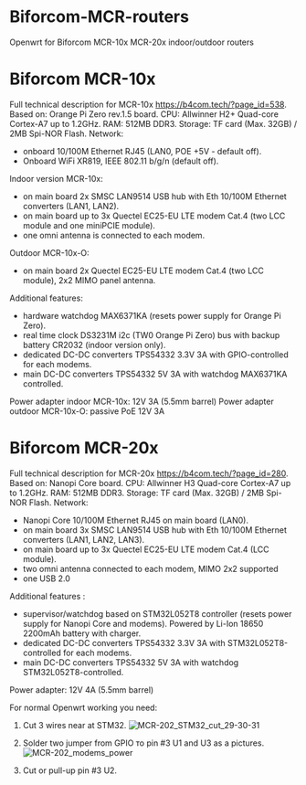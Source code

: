 # Biforcom-MCR-routers
Openwrt for Biforcom MCR-10x MCR-20x indoor/outdoor routers

# Biforcom MCR-10x
Full technical description for MCR-10x https://b4com.tech/?page_id=538.
Based on: Orange Pi Zero rev.1.5 board.
CPU: Allwinner H2+ Quad-core Cortex-A7 up to 1.2GHz.
RAM: 512MB DDR3.
Storage: TF card (Max. 32GB) / 2MB Spi-NOR Flash.
Network:
- onboard 10/100M Ethernet RJ45 (LAN0, POE +5V - default off).
- Onboard WiFi 	XR819, IEEE 802.11 b/g/n (default off).

Indoor version MCR-10x:
- on main board 2x SMSC LAN9514 USB hub with Eth 10/100M Ethernet converters (LAN1, LAN2).
- on main board up to 3x Quectel EC25-EU LTE modem Cat.4 (two LCC module and one miniPCIE module).
- one omni antenna is connected to each modem.

Outdoor MCR-10x-O:
- on main board 2x Quectel EC25-EU LTE modem Cat.4 (two LCC module), 2x2 MIMO panel antenna.

Additional features:
- hardware watchdog MAX6371KA (resets power supply for Orange Pi Zero).
- real time clock DS3231M i2c (TW0 Orange Pi Zero) bus with backup battery CR2032 (indoor version only).
- dedicated DC-DC converters TPS54332 3.3V 3A with GPIO-controlled for each modems.
- main DC-DC converters TPS54332 5V 3A with watchdog MAX6371KA controlled.

Power adapter indoor MCR-10x: 12V 3A (5.5mm barrel)
Power adapter outdoor MCR-10x-O: passive PoE 12V 3A

# Biforcom MCR-20x
Full technical description for MCR-20x https://b4com.tech/?page_id=280.
Based on: Nanopi Core board.
CPU: Allwinner H3 Quad-core Cortex-A7 up to 1.2GHz.
RAM: 512MB DDR3.
Storage: TF card (Max. 32GB) / 2MB Spi-NOR Flash.
Network:
- Nanopi Core 10/100M Ethernet RJ45 on main board (LAN0).
- on main board 3x SMSC LAN9514 USB hub with Eth 10/100M Ethernet converters (LAN1, LAN2, LAN3).
- on main board up to 3x Quectel EC25-EU LTE modem Cat.4 (LCC module).
- two omni antenna connected to each modem, MIMO 2x2 supported
- one USB 2.0

Additional features :
- supervisor/watchdog based on STM32L052T8 controller (resets power supply for Nanopi Core and modems). Powered by Li-Ion 18650 2200mAh battery with charger.
- dedicated DC-DC converters TPS54332 3.3V 3A with STM32L052T8-controlled for each modems.
- main DC-DC converters TPS54332 5V 3A with watchdog STM32L052T8-controlled.

Power adapter: 12V 4A (5.5mm barrel)

For normal Openwrt working you need:
1. Cut 3 wires near at STM32.
![MCR-202_STM32_cut_29-30-31](https://user-images.githubusercontent.com/65107625/186838787-e2084d41-d34a-4a55-9a14-95e1219d3175.jpg)

2. Solder two jumper from GPIO то pin #3 U1 and U3 as a pictures.
![MCR-202_modems_power](https://user-images.githubusercontent.com/65107625/186838779-f7e22d2c-ca9a-4793-9a03-1703812c7c2b.jpg)


3. Cut or pull-up pin #3 U2.
